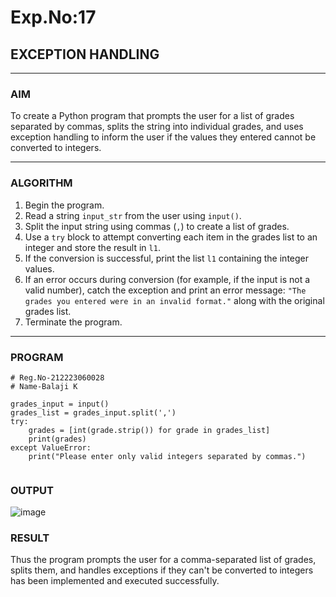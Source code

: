 # Exp.No:17  
## EXCEPTION HANDLING

---

### AIM  
To create a Python program that prompts the user for a list of grades separated by commas, splits the string into individual grades, and uses exception handling to inform the user if the values they entered cannot be converted to integers.

---

### ALGORITHM

1. Begin the program.  
2. Read a string `input_str` from the user using `input()`.  
3. Split the input string using commas (`,`) to create a list of grades.  
4. Use a `try` block to attempt converting each item in the grades list to an integer and store the result in `l1`.  
5. If the conversion is successful, print the list `l1` containing the integer values.  
6. If an error occurs during conversion (for example, if the input is not a valid number), catch the exception and print an error message: `"The grades you entered were in an invalid format."` along with the original grades list.  
7. Terminate the program.

---

### PROGRAM

```
# Reg.No-212223060028
# Name-Balaji K

grades_input = input()
grades_list = grades_input.split(',')
try:
    grades = [int(grade.strip()) for grade in grades_list]
    print(grades)
except ValueError:
    print("Please enter only valid integers separated by commas.")


```

### OUTPUT
![image](https://github.com/user-attachments/assets/4534c0cc-6d9d-4b0d-8bce-ed27c956d5c4)

### RESULT
Thus the program prompts the user for a comma-separated list of grades, splits them, and handles exceptions if they can't be converted to integers has been implemented and executed successfully.

